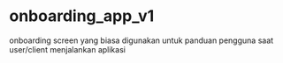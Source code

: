 # onboarding_app_v1
 onboarding screen yang biasa digunakan untuk panduan pengguna saat user/client menjalankan aplikasi
